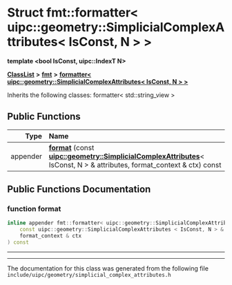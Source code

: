 

# Struct fmt::formatter&lt; uipc::geometry::SimplicialComplexAttributes&lt; IsConst, N &gt; &gt;

**template &lt;bool IsConst, uipc::IndexT N&gt;**



[**ClassList**](annotated.md) **>** [**fmt**](namespacefmt.md) **>** [**formatter&lt; uipc::geometry::SimplicialComplexAttributes&lt; IsConst, N &gt; &gt;**](structfmt_1_1formatter_3_01uipc_1_1geometry_1_1_simplicial_complex_attributes_3_01_is_const_00_01_n_01_4_01_4.md)








Inherits the following classes: formatter< std::string_view >


































## Public Functions

| Type | Name |
| ---: | :--- |
|  appender | [**format**](#function-format) (const [**uipc::geometry::SimplicialComplexAttributes**](classuipc_1_1geometry_1_1_simplicial_complex_attributes.md)&lt; IsConst, N &gt; & attributes, format\_context & ctx) const<br> |




























## Public Functions Documentation




### function format 

```C++
inline appender fmt::formatter< uipc::geometry::SimplicialComplexAttributes< IsConst, N > >::format (
    const uipc::geometry::SimplicialComplexAttributes < IsConst, N > & attributes,
    format_context & ctx
) const
```




<hr>

------------------------------
The documentation for this class was generated from the following file `include/uipc/geometry/simplicial_complex_attributes.h`

